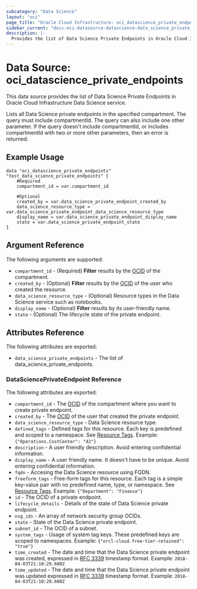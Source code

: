 ```yaml
---
subcategory: "Data Science"
layout: "oci"
page_title: "Oracle Cloud Infrastructure: oci_datascience_private_endpoints"
sidebar_current: "docs-oci-datasource-datascience-data_science_private_endpoints"
description: |-
  Provides the list of Data Science Private Endpoints in Oracle Cloud Infrastructure Data Science service
---
```


# Data Source: oci_datascience_private_endpoints
This data source provides the list of Data Science Private Endpoints in Oracle Cloud Infrastructure Data Science service.

Lists all Data Science private endpoints in the specified compartment. The query must include compartmentId. The query can also include one other parameter. If the query doesn't include compartmentId, or includes compartmentId with two or more other parameters, then an error is returned.


## Example Usage

```hcl
data "oci_datascience_private_endpoints" "test_data_science_private_endpoints" {
	#Required
	compartment_id = var.compartment_id

	#Optional
	created_by = var.data_science_private_endpoint_created_by
	data_science_resource_type = var.data_science_private_endpoint_data_science_resource_type
	display_name = var.data_science_private_endpoint_display_name
	state = var.data_science_private_endpoint_state
}
```

## Argument Reference

The following arguments are supported:

* `compartment_id` - (Required) <b>Filter</b> results by the [OCID](https://docs.cloud.oracle.com/iaas/Content/General/Concepts/identifiers.htm) of the compartment.
* `created_by` - (Optional) <b>Filter</b> results by the [OCID](https://docs.cloud.oracle.com/iaas/Content/General/Concepts/identifiers.htm) of the user who created the resource.
* `data_science_resource_type` - (Optional) Resource types in the Data Science service such as notebooks. 
* `display_name` - (Optional) <b>Filter</b> results by its user-friendly name.
* `state` - (Optional) The lifecycle state of the private endpoint. 


## Attributes Reference

The following attributes are exported:

* `data_science_private_endpoints` - The list of data_science_private_endpoints.

### DataSciencePrivateEndpoint Reference

The following attributes are exported:

* `compartment_id` - The [OCID](https://docs.cloud.oracle.com/iaas/Content/General/Concepts/identifiers.htm) of the compartment where you want to create private endpoint.
* `created_by` - The [OCID](https://docs.cloud.oracle.com/iaas/Content/General/Concepts/identifiers.htm) of the user that created the private endpoint.
* `data_science_resource_type` - Data Science resource type.
* `defined_tags` - Defined tags for this resource. Each key is predefined and scoped to a namespace. See [Resource Tags](https://docs.cloud.oracle.com/iaas/Content/General/Concepts/resourcetags.htm). Example: `{"Operations.CostCenter": "42"}` 
* `description` - A user friendly description. Avoid entering confidential information. 
* `display_name` - A user friendly name. It doesn't have to be unique. Avoid entering confidential information. 
* `fqdn` - Accesing the Data Science resource using FQDN. 
* `freeform_tags` - Free-form tags for this resource. Each tag is a simple key-value pair with no predefined name, type, or namespace. See [Resource Tags](https://docs.cloud.oracle.com/iaas/Content/General/Concepts/resourcetags.htm). Example: `{"Department": "Finance"}` 
* `id` - The OCID of a private endpoint. 
* `lifecycle_details` - Details of the state of Data Science private endpoint.
* `nsg_ids` - An array of network security group OCIDs. 
* `state` - State of the Data Science private endpoint.
* `subnet_id` - The OCID of a subnet. 
* `system_tags` - Usage of system tag keys. These predefined keys are scoped to namespaces. Example: `{"orcl-cloud.free-tier-retained": "true"}` 
* `time_created` - The date and time that the Data Science private endpoint was created, expressed in [RFC 3339](https://tools.ietf.org/html/rfc3339) timestamp format. Example: `2018-04-03T21:10:29.600Z` 
* `time_updated` - The date and time that the Data Science private endpoint was updated expressed in [RFC 3339](https://tools.ietf.org/html/rfc3339) timestamp format. Example: `2018-04-03T21:10:29.600Z` 

